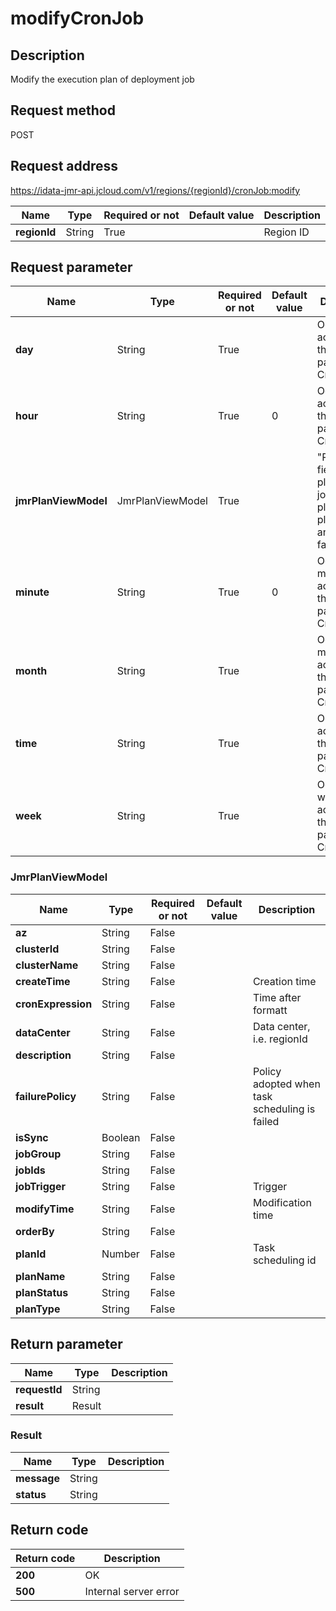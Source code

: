# modifyCronJob


## Description
Modify the execution plan of deployment job

## Request method
POST

## Request address
https://idata-jmr-api.jcloud.com/v1/regions/{regionId}/cronJob:modify

|Name|Type|Required or not|Default value|Description|
|---|---|---|---|---|
|**regionId**|String|True||Region ID|

## Request parameter
|Name|Type|Required or not|Default value|Description|
|---|---|---|---|---|
|**day**|String|True||Occupy day according to the time parameter in Cron format|
|**hour**|String|True|0|Occupy hour according to the time parameter in Cron format|
|**jmrPlanViewModel**|JmrPlanViewModel|True||"Required fields: planId, jobIds, planName, planType and failurePolicy"<br>|
|**minute**|String|True|0|Occupy minute according to the time parameter in Cron format|
|**month**|String|True||Occupy month according to the time parameter in Cron format|
|**time**|String|True||Occupy time according to the time parameter in Cron format|
|**week**|String|True||Occupy week according to the time parameter in Cron format|

### <a name="JmrPlanViewModel">JmrPlanViewModel</a>
|Name|Type|Required or not|Default value|Description|
|---|---|---|---|---|
|**az**|String|False|||
|**clusterId**|String|False|||
|**clusterName**|String|False|||
|**createTime**|String|False||Creation time|
|**cronExpression**|String|False||Time after formatt|
|**dataCenter**|String|False||Data center, i.e. regionId|
|**description**|String|False|||
|**failurePolicy**|String|False||Policy adopted when task scheduling is failed|
|**isSync**|Boolean|False|||
|**jobGroup**|String|False|||
|**jobIds**|String|False|||
|**jobTrigger**|String|False||Trigger|
|**modifyTime**|String|False||Modification time|
|**orderBy**|String|False|||
|**planId**|Number|False||Task scheduling id|
|**planName**|String|False|||
|**planStatus**|String|False|||
|**planType**|String|False|||

## Return parameter
|Name|Type|Description|
|---|---|---|
|**requestId**|String||
|**result**|Result||


### <a name="Result">Result</a>
|Name|Type|Description|
|---|---|---|
|**message**|String||
|**status**|String||

## Return code
|Return code|Description|
|---|---|
|**200**|OK|
|**500**|Internal server error|
